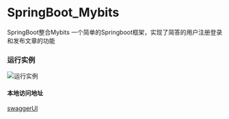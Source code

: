 # SpringBoot_Mybits
SpringBoot整合Mybits
一个简单的Springboot框架，实现了简答的用户注册登录和发布文章的功能

### 运行实例
![运行实例](https://github.com/lichuachua/SpringBoot_Jpa/blob/master/src/main/resources/github_images/yxsl.jpg)

#### 本地访问地址
[swaggerUI](http://127.0.0.1:8080/swagger-ui.html#/) 
